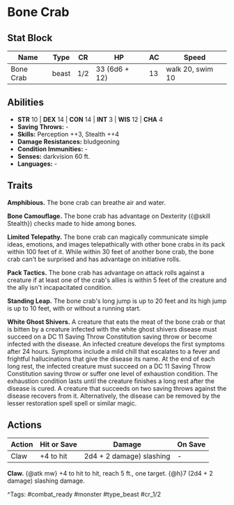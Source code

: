 # Bone Crab

## Stat Block

| Name | Type | CR | HP | AC | Speed |
|------|------|----|----|----|-------|
| Bone Crab | beast | 1/2 | 33 (6d6 + 12) | 13 | walk 20, swim 10 |

## Abilities

- **STR** 10 | **DEX** 14 | **CON** 14 | **INT** 3 | **WIS** 12 | **CHA** 4
- **Saving Throws:** -  
- **Skills:** Perception ++3, Stealth ++4  
- **Damage Resistances:** bludgeoning  
- **Condition Immunities:** -  
- **Senses:** darkvision 60 ft.  
- **Languages:** -

## Traits

**Amphibious.** The bone crab can breathe air and water.

**Bone Camouflage.** The bone crab has advantage on Dexterity ({@skill Stealth}) checks made to hide among bones.

**Limited Telepathy.** The bone crab can magically communicate simple ideas, emotions, and images telepathically with other bone crabs in its pack within 100 feet of it. While within 30 feet of another bone crab, the bone crab can't be surprised and has advantage on initiative rolls.

**Pack Tactics.** The bone crab has advantage on attack rolls against a creature if at least one of the crab's allies is within 5 feet of the creature and the ally isn't incapacitated condition.

**Standing Leap.** The bone crab's long jump is up to 20 feet and its high jump is up to 10 feet, with or without a running start.

**White Ghost Shivers.** A creature that eats the meat of the bone crab or that is bitten by a creature infected with the white ghost shivers disease must succeed on a DC 11 Saving Throw Constitution saving throw or become infected with the disease. An infected creature develops the first symptoms after 24 hours. Symptoms include a mild chill that escalates to a fever and frightful hallucinations that give the disease its name. At the end of each long rest, the infected creature must succeed on a DC 11 Saving Throw Constitution saving throw or suffer one level of exhaustion condition. The exhaustion condition lasts until the creature finishes a long rest after the disease is cured. A creature that succeeds on two saving throws against the disease recovers from it. Alternatively, the disease can be removed by the lesser restoration spell spell or similar magic.


## Actions

| Action | Hit or Save | Damage | On Save |
|--------|--------------|--------|----------|
| Claw | +4 to hit | 2d4 + 2 damage) slashing | - |

**Claw.** {@atk mw} +4 to hit to hit, reach 5 ft., one target. {@h}7 (2d4 + 2 damage) slashing damage.


^Tags: #combat_ready #monster #type_beast #cr_1/2